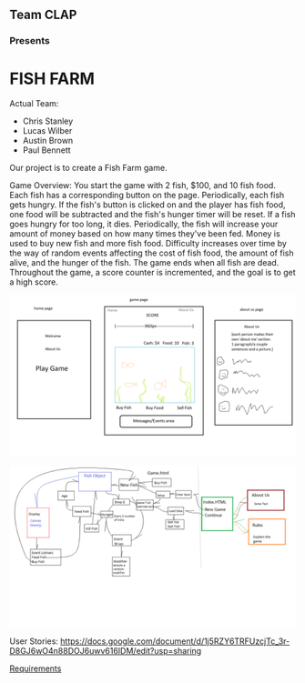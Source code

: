 ## Team CLAP
### Presents
# FISH FARM
Actual Team:
- Chris Stanley
- Lucas Wilber
- Austin Brown 
- Paul Bennett

Our project is to create a Fish Farm game.

Game Overview:
  You start the game with 2 fish, $100, and 10 fish food. Each fish has a corresponding button on the page. Periodically, each fish gets hungry. If the fish's button is clicked on and the player has fish food, one food will be subtracted and the fish's hunger timer will be reset. If a fish goes hungry for too long, it dies. Periodically, the fish will increase your amount of money based on how many times they've been fed. Money is used to buy new fish and more fish food. Difficulty increases over time by the way of random events affecting the cost of fish food, the amount of fish alive, and the hunger of the fish. The game ends when all fish are dead. Throughout the game, a score counter is incremented, and the goal is to get a high score.

![Wireframes](https://github.com/fish-farm-CLAP/fish-farm/blob/development/assets/fishProjectWireframe_gamePage.png?raw=true)

![Domain Model](https://github.com/fish-farm-CLAP/fish-farm/blob/development/assets/Domain%20Model%20v3.png)

User Stories: https://docs.google.com/document/d/1j5RZY6TRFUzcjTc_3r-D8GJ6wO4n88DOJ6uwv616IDM/edit?usp=sharing

[Requirements](./requirements.md)
